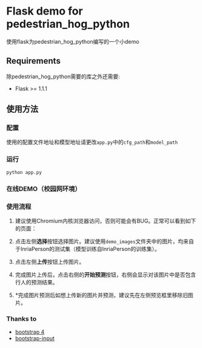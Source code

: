 # Flask demo for pedestrian_hog_python
使用flask为pedestrian_hog_python编写的一个小demo


## Requirements
除pedestrian_hog_python需要的库之外还需要:  
+ Flask >= 1.1.1

## 使用方法
### 配置
使用的配置文件地址和模型地址请更改`app.py`中的`cfg_path`和`model_path`

### 运行
```
python app.py
```

### 在线DEMO（校园网环境）

### 使用流程
1. 建议使用Chromium内核浏览器访问，否则可能会有BUG。正常可以看到如下的页面：

2. 点击左侧**选择**按钮选择图片。建议使用`demo_images`文件夹中的图片，均来自于InriaPerson的测试集（模型训练自InriaPerson的训练集）。

3. 点击左侧**上传**按钮上传图片。

3. 完成图片上传后，点击右侧的**开始预测**按钮，右侧会显示对该图片中是否包含行人的预测结果。

5. *完成图片预测后如想上传新的图片并预测，建议先在左侧预览框里移除旧图片。

### Thanks to
+ [bootstrap 4](https://github.com/twbs/bootstrap)
+ [bootstrap-input](https://github.com/kartik-v/bootstrap-fileinput)